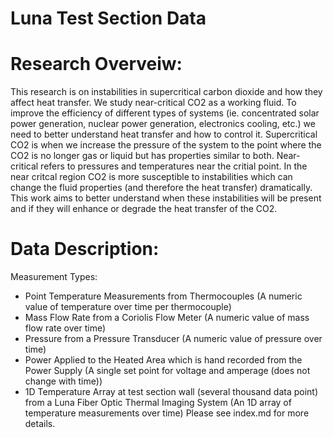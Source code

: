 # Luna Test Section Data

# Research Overveiw:
This research is on instabilities in supercritical carbon dioxide and how they affect heat transfer. We study near-critical CO2 as a working fluid. To improve the efficiency of different types of systems (ie. concentrated solar power generation, nuclear power generation, electronics cooling, etc.) we need to better understand heat transfer and how to control it.
Supercritical CO2 is when we increase the pressure of the system to the point where the CO2 is no longer gas or liquid but has properties similar to both. Near-critical refers to pressures and temperatures near the critial point. In the near critcal region CO2 is more susceptible to instabilities which can change the fluid properties (and therefore the heat transfer) dramatically. This work aims to better understand when these instabilities will be present and if they will enhance or degrade the heat transfer of the CO2.

# Data Description:
Measurement Types:
 + Point Temperature Measurements from Thermocouples (A numeric value of temperature over time per thermocouple)
 + Mass Flow Rate from a Coriolis Flow Meter (A numeric value of mass flow rate over time)
 + Pressure from a Pressure Transducer (A numeric value of pressure over time)
 + Power Applied to the Heated Area which is hand recorded from the Power Supply (A single set point for voltage and amperage (does not change with time))
 + 1D Temperature Array at test section wall (several thousand data point) from a Luna Fiber Optic Thermal Imaging System (An 1D array of temperature measurements over time)
Please see index.md for more details.
